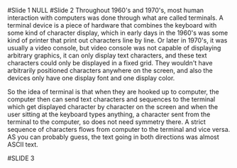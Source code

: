 #Slide 1
NULL
#Slide 2
Throughout 1960's and 1970's, most human interaction with computers was done
through what are called terminals. A terminal device is a piece of hardware
that combines the keyboard with some kind of character display, which in early
days in the 1960's was some kind of printer that print out characters line by
line. Or later in 1970's, it was usually a video console, but video console
was not capable of displaying arbitrary graphics, it can only display text
characters, and these text characters could only be displayed in a fixed grid.
They wouldn't have arbitrarily positioned characters anywhere on the screen,
and also the devices only have one display font and one display color. 

So the idea of terminal is that when they are hooked up to computer, the
computer then can send text characters and sequences to the terminal which get
displayed character by character on the screen and when the user sitting at
the keyboard types anything, a character sent from the terminal to the
computer, so does not need symmetry there. A strict sequence of characters
flows from computer to the terminal and vice versa. AS you can probably guess,
the text going in both directions was almost ASCII text.

#SLIDE 3
